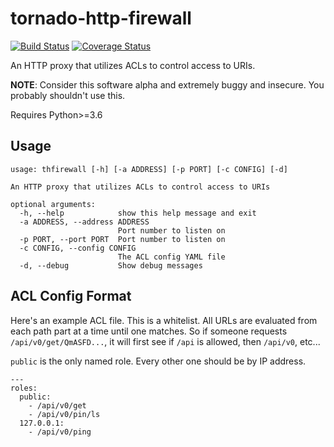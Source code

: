 # tornado-http-firewall
[![Build Status](https://travis-ci.org/mikeshultz/solidbyte.svg?branch=master)](https://travis-ci.org/mikeshultz/solidbyte) [![Coverage Status](https://coveralls.io/repos/github/mikeshultz/tornado-http-firewall/badge.svg?branch=master)](https://coveralls.io/github/mikeshultz/tornado-http-firewall?branch=master)

An HTTP proxy that utilizes ACLs to control access to URIs.

**NOTE**: Consider this software alpha and extremely buggy and insecure.  You
probably shouldn't use this.

Requires Python>=3.6

## Usage

    usage: thfirewall [-h] [-a ADDRESS] [-p PORT] [-c CONFIG] [-d]

    An HTTP proxy that utilizes ACLs to control access to URIs

    optional arguments:
      -h, --help            show this help message and exit
      -a ADDRESS, --address ADDRESS
                            Port number to listen on
      -p PORT, --port PORT  Port number to listen on
      -c CONFIG, --config CONFIG
                            The ACL config YAML file
      -d, --debug           Show debug messages

## ACL Config Format

Here's an example ACL file.  This is a whitelist.  All URLs are evaluated
from each path part at a time until one matches.  So if someone requests
`/api/v0/get/QmASFD...`, it will first see if `/api` is allowed, then
`/api/v0`, etc...

`public` is the only named role.  Every other one should be by IP address.

    ---
    roles:
      public:
        - /api/v0/get
        - /api/v0/pin/ls
      127.0.0.1:
        - /api/v0/ping

